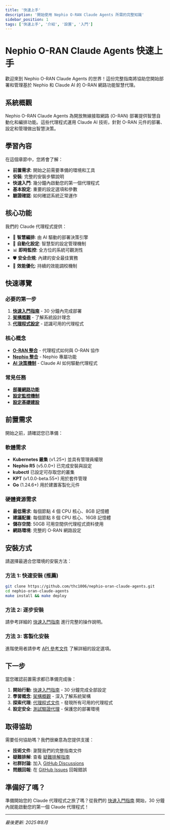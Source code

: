 ```yaml
---
title: '快速上手'
description: '開始使用 Nephio O-RAN Claude Agents 所需的完整知識'
sidebar_position: 1
tags: ['快速上手', '介紹', '設置', '入門']
---
```


# Nephio O-RAN Claude Agents 快速上手

歡迎來到 Nephio O-RAN Claude Agents 的世界！這份完整指南將協助您開始部署和管理基於 Nephio 和 Claude AI 的 O-RAN 網路功能智慧代理。

## 系統概觀

Nephio O-RAN Claude Agents 為開放無線接取網路 (O-RAN) 部署提供智慧自動化和編排功能。這些代理程式運用 Claude AI 技術，針對 O-RAN 元件的部署、設定和管理做出智慧決策。

## 學習內容

在這個章節中，您將會了解：

- **前置需求**: 開始之前需要準備的環境和工具
- **安裝**: 完整的安裝步驟說明  
- **快速入門**: 幾分鐘內啟動您的第一個代理程式
- **基本設定**: 重要的設定選項和參數
- **驗證確認**: 如何確認系統正常運作

## 核心功能

我們的 Claude 代理程式提供：

- 🤖 **智慧編排**: 由 AI 驅動的部署決策引擎
- 🔧 **自動化設定**: 智慧型的設定管理機制
- 📊 **即時監控**: 全方位的系統可觀測性
- 🛡️ **安全合規**: 內建的安全最佳實務
- 🚀 **效能優化**: 持續的效能調校機制

## 快速導覽

### 必要的第一步

1. **[快速入門指南](../guides/quickstart.md)** - 30 分鐘內完成部署
2. **[架構概觀](../architecture/index.md)** - 了解系統設計理念
3. **[代理程式設定](../agents/index.md)** - 認識可用的代理程式

### 核心概念

- **[O-RAN 整合](../02-concepts/)** - 代理程式如何與 O-RAN 協作
- **[Nephio 整合](../integration/index.md)** - Nephio 專屬功能
- **[AI 決策機制](../02-concepts/)** - Claude AI 如何驅動代理程式

### 常見任務

- **[部署網路功能](../agents/orchestrator/nephio-oran-orchestrator-agent.mdx)**
- **[設定監控機制](../agents/monitoring/monitoring-analytics-agent.mdx)**
- **[設定基礎建設](../agents/infrastructure/nephio-infrastructure-agent.mdx)**

## 前置需求

開始之前，請確認您已準備：

### 軟體需求

- **Kubernetes 叢集** (v1.25+) 並具有管理員權限
- **Nephio R5** (v5.0.0+) 已完成安裝與設定
- **kubectl** 已設定可存取您的叢集
- **KPT** (v1.0.0-beta.55+) 用於套件管理
- **Go** (1.24.6+) 用於建置客製化元件

### 硬體資源需求

- **最低需求**: 每個節點 4 個 CPU 核心、8GB 記憶體
- **建議配置**: 每個節點 8 個 CPU 核心、16GB 記憶體
- **儲存空間**: 50GB 可用空間供代理程式資料使用
- **網路環境**: 完整的 O-RAN 網路設定

## 安裝方式

請選擇最適合您環境的安裝方法：

### 方法 1: 快速安裝 (推薦)

```bash
git clone https://github.com/thc1006/nephio-oran-claude-agents.git
cd nephio-oran-claude-agents
make install && make deploy
```

### 方法 2: 逐步安裝

請參考詳細的 [快速入門指南](../guides/quickstart.md) 進行完整的操作說明。

### 方法 3: 客製化安裝

進階使用者請參考 [API 參考文件](../04-api-reference/index.md) 了解詳細的設定選項。

## 下一步

當您確認前置需求都已準備完成後：

1. **開始行動**: [快速入門指南](../guides/quickstart.md) - 30 分鐘完成全部設定
2. **學習概念**: [架構概觀](../architecture/index.md) - 深入了解系統架構
3. **探索代理**: [代理程式文件](../agents/index.md) - 發現所有可用的代理程式
4. **設定安全**: [測試驗證代理](../agents/testing/oran-nephio-dep-doctor-agent.mdx) - 保護您的部署環境

## 取得協助

需要任何協助嗎？我們很樂意為您提供支援：

- **技術文件**: 瀏覽我們的完整指南文件
- **疑難排解**: 查看 [疑難排解指南](../troubleshooting/index.md)
- **社群討論**: 加入 [GitHub Discussions](https://github.com/thc1006/nephio-oran-claude-agents/discussions)
- **問題回報**: 在 [GitHub Issues](https://github.com/thc1006/nephio-oran-claude-agents/issues) 回報錯誤

## 準備好了嗎？

準備開始您的 Claude 代理程式之旅了嗎？從我們的 [快速入門指南](../guides/quickstart.md) 開始，30 分鐘內就能啟動您的第一個 Claude 代理程式！

---

*最後更新: 2025年8月*